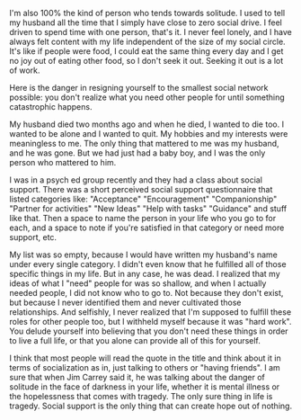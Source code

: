  I'm also 100% the kind of person who tends towards solitude.  I used to tell my husband all the time that I simply have close to zero social drive.  I feel driven to spend time with one person, that's it.  I never feel lonely, and I have always felt content with my life independent of the size of my social circle.  It's like if people were food, I could eat the same thing every day and I get no joy out of eating other food, so I don't seek it out.  Seeking it out is a lot of work.

Here is the danger in resigning yourself to the smallest social network possible:  you don't realize what you need other people for until something catastrophic happens.

My husband died two months ago and when he died, I wanted to die too.  I wanted to be alone and I wanted to quit.  My hobbies and my interests were meaningless to me.  The only thing that mattered to me was my husband, and he was gone.  But we had just had a baby boy, and I was the only person who mattered to him.

I was in a psych ed group recently and they had a class about social support.  There was a short perceived social support questionnaire that listed categories like:  "Acceptance" "Encouragement" "Companionship" "Partner for activities" "New Ideas" "Help with tasks" "Guidance" and stuff like that.  Then a space to name the person in your life who you go to for each, and a space to note if you're satisfied in that category or need more support, etc.

My list was so empty, because I would have written my husband's name under every single category.  I didn't even know that he fulfilled all of those specific things in my life.  But in any case, he was dead.  I realized that my ideas of what I "need" people for was so shallow, and when I actually needed people, I did not know who to go to.  Not because they don't exist, but because I never identified them and never cultivated those relationships.  And selfishly, I never realized that I'm supposed to fulfill these roles for other people too, but I withheld myself because it was "hard work".  You delude yourself into believing that you don't need these things in order to live a full life, or that you alone can provide all of this for yourself.

I think that most people will read the quote in the title and think about it in terms of socialization as in, just talking to others or "having friends".  I am sure that when Jim Carrey said it, he was talking about the danger of solitude in the face of darkness in your life, whether it is mental illness or the hopelessness that comes with tragedy.  The only sure thing in life is tragedy.  Social support is the only thing that can create hope out of nothing. 